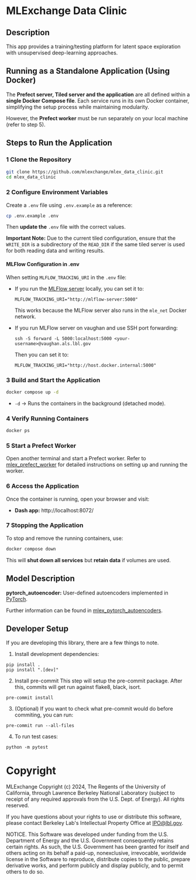 # MLExchange Data Clinic

## Description
This app provides a training/testing platform for latent space exploration with
unsupervised deep-learning approaches.

## Running as a Standalone Application (Using Docker)

The **Prefect server, Tiled server and the application** are all defined within a **single Docker Compose file**. Each service runs in its own Docker container, simplifying the setup process while maintaining modularity.

However, the **Prefect worker** must be run separately on your local machine (refer to step 5).

## Steps to Run the Application

### 1 Clone the Repository

```sh
git clone https://github.com/mlexchange/mlex_data_clinic.git
cd mlex_data_clinic
```

### 2 Configure Environment Variables

Create a `.env` file using `.env.example` as a reference:

```sh
cp .env.example .env
```

Then **update the** `.env` file with the correct values.

**Important Note:** Due to the current tiled configuration, ensure that the `WRITE_DIR` is a subdirectory of the `READ_DIR` if the same tiled server is used for both reading data and writing results.

#### MLFlow Configuration in .env

When setting `MLFLOW_TRACKING_URI` in the `.env` file:

- If you run the [MLFlow server](https://github.com/xiaoyachong/mlex_mlflow) locally, you can set it to:
  ```
  MLFLOW_TRACKING_URI="http://mlflow-server:5000"
  ```
  This works because the MLFlow server also runs in the `mle_net` Docker network.

- If you run MLFlow server on vaughan and use SSH port forwarding:
  ```
  ssh -S forward -L 5000:localhost:5000 <your-username>@vaughan.als.lbl.gov
  ```
  Then you can set it to:
  ```
  MLFLOW_TRACKING_URI="http://host.docker.internal:5000"
  ```


### 3 Build and Start the Application

```sh
docker compose up -d
```

* `-d` → Runs the containers in the background (detached mode).

### 4 Verify Running Containers

```sh
docker ps
```

### 5 Start a Prefect Worker

Open another terminal and start a Prefect worker. Refer to [mlex_prefect_worker](https://github.com/mlexchange/mlex_prefect_worker) for detailed instructions on setting up and running the worker.


### 6 Access the Application

Once the container is running, open your browser and visit:
* **Dash app:** http://localhost:8072/

### 7 Stopping the Application

To stop and remove the running containers, use:

```sh
docker compose down
```

This will **shut down all services** but **retain data** if volumes are used.


## Model Description
**pytorch_autoencoder:** User-defined autoencoders implemented in [PyTorch](https://pytorch.org).

Further information can be found in [mlex_pytorch_autoencoders](https://github.com/mlexchange/mlex_pytorch_autoencoders/tree/main).

## Developer Setup
If you are developing this library, there are a few things to note.

1. Install development dependencies:

```
pip install .
pip install ".[dev]"
```

2. Install pre-commit
This step will setup the pre-commit package. After this, commits will get run against flake8, black, isort.

```
pre-commit install
```

3. (Optional) If you want to check what pre-commit would do before commiting, you can run:

```
pre-commit run --all-files
```

4. To run test cases:

```
python -m pytest
```

# Copyright
MLExchange Copyright (c) 2024, The Regents of the University of California, through Lawrence Berkeley National Laboratory (subject to receipt of any required approvals from the U.S. Dept. of Energy). All rights reserved.

If you have questions about your rights to use or distribute this software, please contact Berkeley Lab's Intellectual Property Office at IPO@lbl.gov.

NOTICE.  This Software was developed under funding from the U.S. Department of Energy and the U.S. Government consequently retains certain rights.  As such, the U.S. Government has been granted for itself and others acting on its behalf a paid-up, nonexclusive, irrevocable, worldwide license in the Software to reproduce, distribute copies to the public, prepare derivative works, and perform publicly and display publicly, and to permit others to do so.
